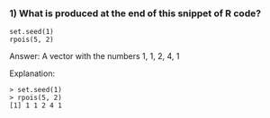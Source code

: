 ### 1) What is produced at the end of this snippet of R code?
```[javascript]
set.seed(1)
rpois(5, 2)
```
Answer: A vector with the numbers 1, 1, 2, 4, 1

Explanation: 
```[javascript]
> set.seed(1)
> rpois(5, 2)
[1] 1 1 2 4 1
```
